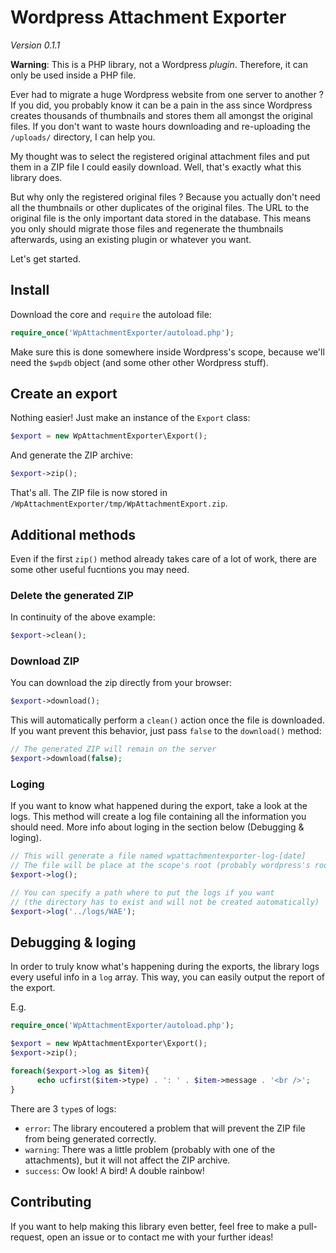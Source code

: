 # Wordpress Attachment Exporter

_Version 0.1.1_

**Warning**: This is a PHP library, not a Wordpress _plugin_. Therefore, it can only be used inside a PHP file.

Ever had to migrate a huge Wordpress website from one server to another ? If you did, you probably know it can be a pain in the ass since Wordpress creates thousands of thumbnails and stores them all amongst the original files. If you don't want to waste hours downloading and re-uploading the `/uploads/` directory, I can help you.

My thought was to select the registered original attachment files and put them in a ZIP file I could easily download. Well, that's exactly what this library does.

But why only the registered original files ? Because you actually don't need all the thumbnails or other duplicates of the original files. The URL to the original file is the only important data stored in the database. This means you only should migrate those files and regenerate the thumbnails afterwards, using an existing plugin or whatever you want.

Let's get started.


## Install

Download the core and `require` the autoload file:

```php
require_once('WpAttachmentExporter/autoload.php');
```

Make sure this is done somewhere inside Wordpress's scope, because we'll need the `$wpdb` object (and some other other Wordpress stuff).


## Create an export

Nothing easier! Just make an instance of the `Export` class:

```php
$export = new WpAttachmentExporter\Export();
```

And generate the ZIP archive:

```php
$export->zip();
```

That's all. The ZIP file is now stored in `/WpAttachmentExporter/tmp/WpAttachmentExport.zip`.


## Additional methods

Even if the first `zip()` method already takes care of a lot of work, there are some other useful fucntions you may need.


### Delete the generated ZIP

In continuity of the above example:

```php
$export->clean();
```

### Download ZIP

You can download the zip directly from your browser:

```php
$export->download();
```

This will automatically perform a `clean()` action once the file is downloaded. If you want prevent this behavior, just pass `false` to the `download()` method:

```php
// The generated ZIP will remain on the server
$export->download(false);
```

### Loging

If you want to know what happened during the export, take a look at the logs. This method will create a log file containing all the information you should need. More info about loging in the section below (Debugging & loging).

```php
// This will generate a file named wpattachmentexporter-log-[date]
// The file will be place at the scope's root (probably wordpress's root).
$export->log();

// You can specify a path where to put the logs if you want
// (the directory has to exist and will not be created automatically)
$export->log('../logs/WAE');
```


## Debugging & loging

In order to truly know what's happening during the exports, the library logs every useful info in a `log` array. This way, you can easily output the report of the export.

E.g.

```php
require_once('WpAttachmentExporter/autoload.php');

$export = new WpAttachmentExporter\Export();
$export->zip();

foreach($export->log as $item){
      echo ucfirst($item->type) . ': ' . $item->message . '<br />';
}
```

There are 3 `type`s of logs:

- `error`: The library encoutered a problem that will prevent the ZIP file from being generated correctly.
- `warning`: There was a little problem (probably with one of the attachments), but it will not affect the ZIP archive.
- `success`: Ow look! A bird! A double rainbow!


## Contributing

If you want to help making this library even better, feel free to make a pull-request, open an issue or to contact me with your further ideas!